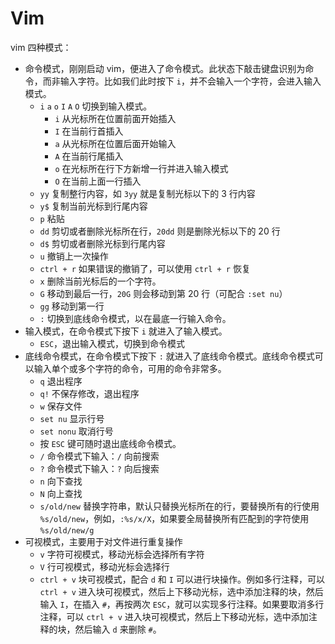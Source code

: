 # Vim

vim 四种模式：

- 命令模式，刚刚启动 vim，便进入了命令模式。此状态下敲击键盘识别为命令，而非输入字符。比如我们此时按下 `i`，并不会输入一个字符，会进入输入模式。
  - `i` `a` `o` `I` `A` `O` 切换到输入模式。
    - `i` 从光标所在位置前面开始插入
    - `I` 在当前行首插入
    - `a` 从光标所在位置后面开始输入
    - `A` 在当前行尾插入
    - `o` 在光标所在行下方新增一行并进入输入模式
    - `O` 在当前上面一行插入
  - `yy` 复制整行内容，如 `3yy` 就是复制光标以下的 3 行内容
  - `y$` 复制当前光标到行尾内容
  - `p` 粘贴
  - `dd` 剪切或者删除光标所在行，`20dd` 则是删除光标以下的 20 行
  - `d$` 剪切或者删除光标到行尾内容
  - `u` 撤销上一次操作
  - `ctrl + r` 如果错误的撤销了，可以使用 `ctrl + r` 恢复
  - `x` 删除当前光标后的一个字符。
  - `G` 移动到最后一行，`20G` 则会移动到第 20 行（可配合 `:set nu`）
  - `gg` 移动到第一行
  - `:` 切换到底线命令模式，以在最底一行输入命令。
- 输入模式，在命令模式下按下 `i` 就进入了输入模式。
  - `ESC`，退出输入模式，切换到命令模式
- 底线命令模式，在命令模式下按下 `:` 就进入了底线命令模式。底线命令模式可以输入单个或多个字符的命令，可用的命令非常多。
  - `q` 退出程序
  - `q!` 不保存修改，退出程序
  - `w` 保存文件
  - `set nu` 显示行号
  - `set nonu` 取消行号
  - 按 `ESC` 键可随时退出底线命令模式。
  - `/` 命令模式下输入：`/` 向前搜索
  - `?` 命令模式下输入：`?` 向后搜索
  - `n` 向下查找
  - `N` 向上查找
  - `s/old/new` 替换字符串，默认只替换光标所在的行，要替换所有的行使用 `%s/old/new`，例如，`:%s/x/X`，如果要全局替换所有匹配到的字符使用 `%s/old/new/g`
- 可视模式，主要用于对文件进行重复操作
  - `v` 字符可视模式，移动光标会选择所有字符
  - `V` 行可视模式，移动光标会选择行
  - `ctrl + v` 块可视模式，配合 `d` 和 `I` 可以进行块操作。例如多行注释，可以 `ctrl + v` 进入块可视模式，然后上下移动光标，选中添加注释的块，然后输入 `I`，在插入 `#`，再按两次 `ESC`，就可以实现多行注释。如果要取消多行注释，可以 `ctrl + v` 进入块可视模式，然后上下移动光标，选中添加注释的块，然后输入 `d` 来删除 `#`。

